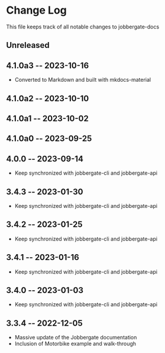 # Change Log

This file keeps track of all notable changes to jobbergate-docs


## Unreleased

## 4.1.0a3 -- 2023-10-16
- Converted to Markdown and built with mkdocs-material

## 4.1.0a2 -- 2023-10-10

## 4.1.0a1 -- 2023-10-02


## 4.1.0a0 -- 2023-09-25


## 4.0.0 -- 2023-09-14
- Keep synchronized with jobbergate-cli and jobbergate-api


## 3.4.3 -- 2023-01-30
- Keep synchronized with jobbergate-cli and jobbergate-api


## 3.4.2 -- 2023-01-25
- Keep synchronized with jobbergate-cli and jobbergate-api


## 3.4.1 -- 2023-01-16
- Keep synchronized with jobbergate-cli and jobbergate-api


## 3.4.0 -- 2023-01-03
- Keep synchronized with jobbergate-cli and jobbergate-api

## 3.3.4 -- 2022-12-05
- Massive update of the Jobbergate documentation
- Inclusion of Motorbike example and walk-through
